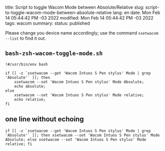 title: Script to toggle Wacom Mode between Absolute/Relative
slug: script-to-toggle-wacom-mode-between-absolute-relative
lang: en
date: Mon Feb 14 05:44:42 PM -03 2022
modified: Mon Feb 14 05:44:42 PM -03 2022
tags: wacom
summary: 
status: published

Please change you device name accordingly; use the command `xsetwacom --list` to find it out.

##  `bash-zsh-wacom-toggle-mode.sh`

```
!#/usr/bin/env bash

if [[ -z `xsetwacom --get 'Wacom Intuos S Pen stylus' Mode | grep 'Absolute'` ]]; then
    xsetwacom --set 'Wacom Intuos S Pen stylus' Mode Absolute;
    echo absolute;
else
    xsetwacom --set 'Wacom Intuos S Pen stylus' Mode relative;
    echo relative;
fi
```

## one line without echoing


```
if [[ -z `xsetwacom --get 'Wacom Intuos S Pen stylus' Mode | grep 'Absolute'` ]]; then xsetwacom --set 'Wacom Intuos S Pen stylus' Mode Absolute; else xsetwacom --set 'Wacom Intuos S Pen stylus' Mode relative; fi
```

